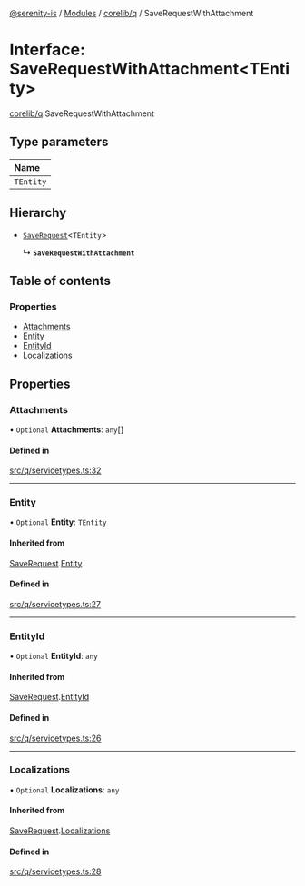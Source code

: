 [@serenity-is](../README.md) / [Modules](../modules.md) / [corelib/q](../modules/corelib_q.md) / SaveRequestWithAttachment

# Interface: SaveRequestWithAttachment<TEntity\>

[corelib/q](../modules/corelib_q.md).SaveRequestWithAttachment

## Type parameters

| Name |
| :------ |
| `TEntity` |

## Hierarchy

- [`SaveRequest`](corelib_q.SaveRequest.md)<`TEntity`\>

  ↳ **`SaveRequestWithAttachment`**

## Table of contents

### Properties

- [Attachments](corelib_q.SaveRequestWithAttachment.md#attachments)
- [Entity](corelib_q.SaveRequestWithAttachment.md#entity)
- [EntityId](corelib_q.SaveRequestWithAttachment.md#entityid)
- [Localizations](corelib_q.SaveRequestWithAttachment.md#localizations)

## Properties

### Attachments

• `Optional` **Attachments**: `any`[]

#### Defined in

[src/q/servicetypes.ts:32](https://github.com/serenity-is/serenity/blob/master/packages/corelib/src/q/servicetypes.ts#L32)

___

### Entity

• `Optional` **Entity**: `TEntity`

#### Inherited from

[SaveRequest](corelib_q.SaveRequest.md).[Entity](corelib_q.SaveRequest.md#entity)

#### Defined in

[src/q/servicetypes.ts:27](https://github.com/serenity-is/serenity/blob/master/packages/corelib/src/q/servicetypes.ts#L27)

___

### EntityId

• `Optional` **EntityId**: `any`

#### Inherited from

[SaveRequest](corelib_q.SaveRequest.md).[EntityId](corelib_q.SaveRequest.md#entityid)

#### Defined in

[src/q/servicetypes.ts:26](https://github.com/serenity-is/serenity/blob/master/packages/corelib/src/q/servicetypes.ts#L26)

___

### Localizations

• `Optional` **Localizations**: `any`

#### Inherited from

[SaveRequest](corelib_q.SaveRequest.md).[Localizations](corelib_q.SaveRequest.md#localizations)

#### Defined in

[src/q/servicetypes.ts:28](https://github.com/serenity-is/serenity/blob/master/packages/corelib/src/q/servicetypes.ts#L28)
